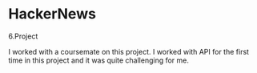 # HackerNews
6.Project

I worked with a coursemate on this project. I worked with API for the first time in this project and it was quite challenging for me.
